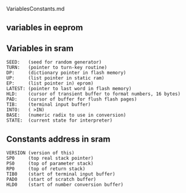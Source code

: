 VariablesConstants.md

## variables in eeprom

## Variables in sram

    SEED:   (seed for random generator)
    TURN:   (pointer to turn-key routine)
    DP:     (dictionary pointer in flash memory)
    UP:     (list pointer in static ram)
    EP:     (list pointer in) eprom)
    LATEST: (pointer to last word in flash memory)
    HLD:    (cursor of transient buffer to format numbers, 16 bytes)
    PAD:    (cursor of buffer for flush flash pages)
    TIB:    (terminal input buffer)
    INTO:   ( >IN)
    BASE:   (numeric radix to use in conversion)
    STATE:  (current state for interpreter)

## Constants address in sram

    VERSION (version of this)
    SP0     (top real stack pointer)
    PS0     (top of parameter stack)
    RP0     (top of return stack)
    TIB0    (start of terminal input buffer)
    PAD0    (start of scratch buffer)
    HLD0    (start of number conversion buffer)



